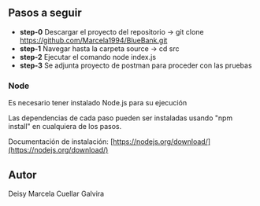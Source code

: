## Pasos a seguir

* **step-0** Descargar el proyecto del repositorio -> git clone https://github.com/Marcela1994/BlueBank.git
* **step-1** Navegar hasta la carpeta source -> cd src
* **step-2** Ejecutar el comando node index.js
* **step-3** Se adjunta proyecto de postman para proceder con las pruebas


### Node

Es necesario tener instalado Node.js para su ejecución

Las dependencias de cada paso pueden ser instaladas usando "npm install" en cualquiera de los pasos.

Documentación de instalación: [https://nodejs.org/download/](https://nodejs.org/download/)

## Autor

Deisy Marcela Cuellar Galvira 
